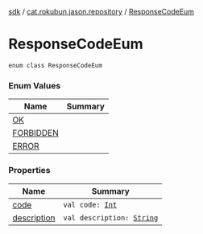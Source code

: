 [sdk](../../index.md) / [cat.rokubun.jason.repository](../index.md) / [ResponseCodeEum](./index.md)

# ResponseCodeEum

`enum class ResponseCodeEum`

### Enum Values

| Name | Summary |
|---|---|
| [OK](-o-k.md) |  |
| [FORBIDDEN](-f-o-r-b-i-d-d-e-n.md) |  |
| [ERROR](-e-r-r-o-r.md) |  |

### Properties

| Name | Summary |
|---|---|
| [code](code.md) | `val code: `[`Int`](https://kotlinlang.org/api/latest/jvm/stdlib/kotlin/-int/index.html) |
| [description](description.md) | `val description: `[`String`](https://kotlinlang.org/api/latest/jvm/stdlib/kotlin/-string/index.html) |

